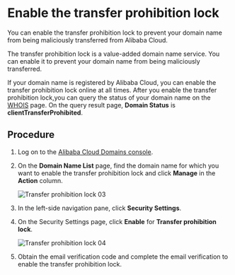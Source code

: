 # Enable the transfer prohibition lock

You can enable the transfer prohibition lock to prevent your domain name from being maliciously transferred from Alibaba Cloud.

The transfer prohibition lock is a value-added domain name service. You can enable it to prevent your domain name from being maliciously transferred.

If your domain name is registered by Alibaba Cloud, you can enable the transfer prohibition lock online at all times. After you enable the transfer prohibition lock,you can query the status of your domain name on the [WHOIS](https://www.alibabacloud.com/zh/whois) page. On the query result page, **Domain Status** is **clientTransferProhibited**.

## Procedure

1.  Log on to the [Alibaba Cloud Domains console](https://dc.console.aliyun.com/#/domain/list).

2.  On the **Domain Name List** page, find the domain name for which you want to enable the transfer prohibition lock and click **Manage** in the **Action** column.

    ![Transfer prohibition lock 03](https://static-aliyun-doc.oss-accelerate.aliyuncs.com/assets/img/en-US/9168929851/p77300.png)

3.  In the left-side navigation pane, click **Security Settings**.

4.  On the Security Settings page, click **Enable** for **Transfer prohibition lock**.

    ![Transfer prohibition lock 04](https://static-aliyun-doc.oss-accelerate.aliyuncs.com/assets/img/en-US/9168929851/p77301.png)

5.  Obtain the email verification code and complete the email verification to enable the transfer prohibition lock.


